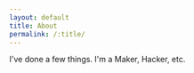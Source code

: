 ```yaml
---
layout: default
title: About
permalink: /:title/
---
```

 I've done a few things.
I'm a Maker, Hacker, etc.
